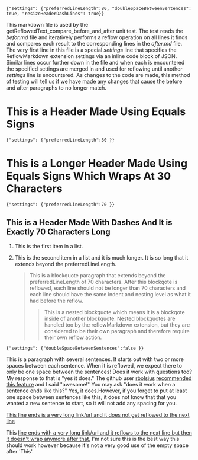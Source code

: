 `{"settings": {"preferredLineLength":80, "doubleSpaceBetweenSentences": true, "resizeHeaderDashLines": true}}`

This markdown file is used by the getReflowedText_compare_before_and_after unit
test.  The test reads the *befor.md* file and iteratively performs a reflow
operation on all lines it finds and compares each result to the corresponding
lines in the *after.md* file.  The very first line in this file is a special
*settings* line that specifies the ReflowMarkdown extension settings via an
inline code block of JSON.  Similar lines occur further down in the file and
when each is encountered the specified settings are merged in and used for
reflowing until another *settings* line is encountered.  As changes to the code
are made, this method of testing will tell us if we have made any changes that
cause the before and after paragraphs to no longer match.

This is a Header Made Using Equals Signs
========================================

`{"settings": {"preferredLineLength":30 }}`

This is a Longer Header Made
Using Equals Signs Which Wraps
At 30 Characters
==============================

`{"settings": {"preferredLineLength":70 }}`

This is a Header Made With Dashes And It is Exactly 70 Characters Long
----------------------------------------------------------------------

1. This is the first item in a list.
2. This is the second item in a list and it is much longer.  It is so
   long that it extends beyond the preferredLineLength.

   > This is a blockquote paragraph that extends beyond the
   > preferredLineLength of 70 characters.  After this blockqote is
   > reflowed, each line should not be longer than 70 characters and
   > each line should have the same indent and nesting level as what
   > it had before the reflow.
   > > This is a nested blockquote which means it is a blockqote
   > > inside of another blockquote.  Nested blockquotes are handled
   > > too by the reflowMarkdown extension, but they are considered to
   > > be their own paragraph and therefore require their own reflow
   > > action.

`{"settings": {"doubleSpaceBetweenSentences":false }}`

This is a paragraph with several sentences. It starts out with two or
more spaces between each sentence. When it is reflowed, we expect
there to only be one space between the sentences! Does it work with
questions too? My response to that is "yes it does." The github user [rbolsius](https://github.com/rbolsius)
[recommended this feature](https://github.com/marvhen/ReflowMarkdown/pull/1)
and I said "awesome!" You may ask "does it work when a sentence ends
like this?" Yes, it does.However, if you forget to put at least one
space between sentences like this, it does not know that that you
wanted a new sentence to start, so it will not add any spacing for
you.

[This line ends is a very long link/url and it does not get reflowed to the next line](http://some-long-url.blah.blah?q=abcdefghijklmnopqrstuvwxyz)

This
[line ends with a very long link/url and it reflows to the next line but then it doesn't wrap anymore after that.](http://some-long-url.blah.blah?q=abcdefghijklmnopqrstuvwxyz)
I'm not sure this is the best way this should work however because
it's not a very good use of the empty space after 'This'.